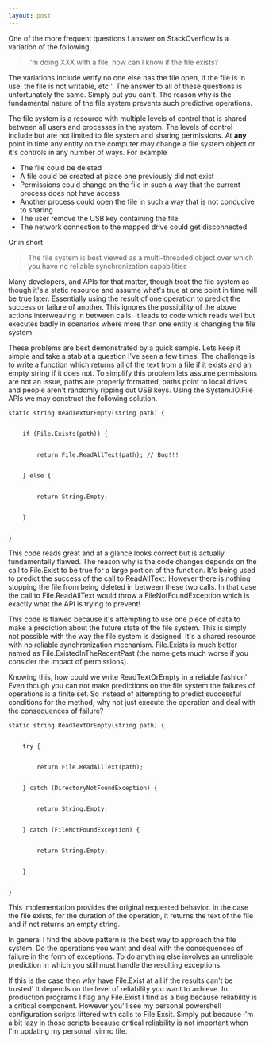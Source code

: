 ```yaml
---
layout: post
---
```

One of the more frequent questions I answer on StackOverflow is a variation of
the following.

> I'm doing XXX with a file, how can I know if the file exists?

The variations include verify no one else has the file open, if the file is in
use, the file is not writable, etc '. The answer to all of these questions is
unfortunately the same. Simply put you can't. The reason why is the
fundamental nature of the file system prevents such predictive operations.

The file system is a resource with multiple levels of control that is shared
between all users and processes in the system. The levels of control include
but are not limited to file system and sharing permissions. At **any** point
in time any entity on the computer may change a file system object or it's
controls in any number of ways. For example

  * The file could be deleted 
  * A file could be created at place one previously did not exist 
  * Permissions could change on the file in such a way that the current process does not have access 
  * Another process could open the file in such a way that is not conducive to sharing 
  * The user remove the USB key containing the file 
  * The network connection to the mapped drive could get disconnected 

Or in short

> The file system is best viewed as a multi-threaded object over which you
have no reliable synchronization capabilities

Many developers, and APIs for that matter, though treat the file system as
though it's a static resource and assume what's true at one point in time will
be true later. Essentially using the result of one operation to predict the
success or failure of another. This ignores the possibility of the above
actions interweaving in between calls. It leads to code which reads well but
executes badly in scenarios where more than one entity is changing the file
system.

These problems are best demonstrated by a quick sample. Lets keep it simple
and take a stab at a question I've seen a few times. The challenge is to
write a function which returns all of the text from a file if it exists and an
empty string if it does not. To simplify this problem lets assume permissions
are not an issue, paths are properly formatted, paths point to local drives
and people aren't randomly ripping out USB keys. Using the System.IO.File
APIs we may construct the following solution.

    
    
    static string ReadTextOrEmpty(string path) {


        if (File.Exists(path)) {


            return File.ReadAllText(path); // Bug!!!


        } else {


            return String.Empty;


        }


    }

This code reads great and at a glance looks correct but is actually
fundamentally flawed. The reason why is the code changes depends on the call
to File.Exist to be true for a large portion of the function. It's being used
to predict the success of the call to ReadAllText. However there is nothing
stopping the file from being deleted in between these two calls. In that case
the call to File.ReadAllText would throw a FileNotFoundException which is
exactly what the API is trying to prevent!

This code is flawed because it's attempting to use one piece of data to make a
prediction about the future state of the file system. This is simply not
possible with the way the file system is designed. It's a shared resource
with no reliable synchronization mechanism. File.Exists is much better named
as File.ExistedInTheRecentPast (the name gets much worse if you consider the
impact of permissions).

Knowing this, how could we write ReadTextOrEmpty in a reliable fashion' Even
though you can not make predictions on the file system the failures of
operations is a finite set. So instead of attempting to predict successful
conditions for the method, why not just execute the operation and deal with
the consequences of failure?

    
    
    static string ReadTextOrEmpty(string path) {


        try {


            return File.ReadAllText(path);


        } catch (DirectoryNotFoundException) {


            return String.Empty;


        } catch (FileNotFoundException) {


            return String.Empty;


        }


    }

This implementation provides the original requested behavior. In the case the
file exists, for the duration of the operation, it returns the text of the
file and if not returns an empty string.

In general I find the above pattern is the best way to approach the file
system. Do the operations you want and deal with the consequences of failure
in the form of exceptions. To do anything else involves an unreliable
prediction in which you still must handle the resulting exceptions.

If this is the case then why have File.Exist at all if the results can't be
trusted' It depends on the level of reliability you want to achieve. In
production programs I flag any File.Exist I find as a bug because reliability
is a critical component. However you'll see my personal powershell
configuration scripts littered with calls to File.Exsit. Simply put because
I'm a bit lazy in those scripts because critical reliability is not important
when I'm updating my personal .vimrc file.

